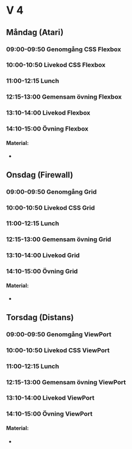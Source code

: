 # V 4
## Måndag (Atari)
### **09:00-09:50** Genomgång CSS Flexbox
### **10:00-10:50** Livekod CSS Flexbox
### **11:00-12:15** Lunch
### **12:15-13:00** Gemensam övning Flexbox
### **13:10-14:00** Livekod Flexbox
### **14:10-15:00** Övning Flexbox

#### Material:
* 
  
## Onsdag (Firewall)
### **09:00-09:50** Genomgång Grid
### **10:00-10:50** Livekod CSS Grid
### **11:00-12:15** Lunch
### **12:15-13:00** Gemensam övning Grid
### **13:10-14:00** Livekod Grid
### **14:10-15:00** Övning Grid

#### Material:
* 
  
## Torsdag (Distans)
### **09:00-09:50** Genomgång ViewPort
### **10:00-10:50** Livekod CSS ViewPort
### **11:00-12:15** Lunch
### **12:15-13:00** Gemensam övning ViewPort
### **13:10-14:00** Livekod ViewPort
### **14:10-15:00** Övning ViewPort

#### Material:
* 